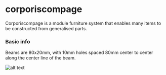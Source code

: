 # corporiscompage

Corporiscompage is a module furniture system that enables many items to be constructed from generalised parts.

### Basic info

Beams are 80x20mm, with 10mm holes spaced 80mm center to center along the center line of the beam.

![alt text](https://github.com/hantyapp/corporiscompage/raw/master/parts/beams/beam_6/svg "6 Hole Beam")
